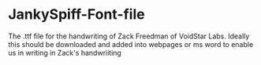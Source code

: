 # JankySpiff-Font-file
The .ttf file for the handwriting of Zack Freedman of VoidStar Labs. Ideally this should be downloaded and added into webpages or ms word to enable us in writing in Zack's handwriiting
